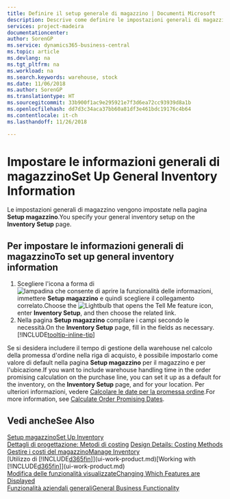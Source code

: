 ```yaml
---
title: Definire il setup generale di magazzino | Documenti Microsoft
description: Descrive come definire le impostazioni generali di magazzino, ad esempio numeri di serie e ubicazioni, in modo che sia possibile, ad esempio, gestire le warehouse e stock.
services: project-madeira
documentationcenter: 
author: SorenGP
ms.service: dynamics365-business-central
ms.topic: article
ms.devlang: na
ms.tgt_pltfrm: na
ms.workload: na
ms.search.keywords: warehouse, stock
ms.date: 11/06/2018
ms.author: SorenGP
ms.translationtype: HT
ms.sourcegitcommit: 33b900f1ac9e295921e7f3d6ea72cc93939d8a1b
ms.openlocfilehash: dd7d3c34aca37bb60a81df3e461bdc19176c4b64
ms.contentlocale: it-ch
ms.lasthandoff: 11/26/2018

---
```

# <a name="set-up-general-inventory-information"></a><span data-ttu-id="efe68-103">Impostare le informazioni generali di magazzino</span><span class="sxs-lookup"><span data-stu-id="efe68-103">Set Up General Inventory Information</span></span>
<span data-ttu-id="efe68-104">Le impostazioni generali di magazzino vengono impostate nella pagina **Setup magazzino**.</span><span class="sxs-lookup"><span data-stu-id="efe68-104">You specify your general inventory setup on the **Inventory Setup** page.</span></span>

## <a name="to-set-up-general-inventory-information"></a><span data-ttu-id="efe68-105">Per impostare le informazioni generali di magazzino</span><span class="sxs-lookup"><span data-stu-id="efe68-105">To set up general inventory information</span></span>
1. <span data-ttu-id="efe68-106">Scegliere l'icona a forma di ![lampadina che consente di aprire la funzionalità delle informazioni](media/ui-search/search_small.png "Informazioni sull'operazione che si desidera eseguire"), immettere **Setup magazzino** e quindi scegliere il collegamento correlato.</span><span class="sxs-lookup"><span data-stu-id="efe68-106">Choose the ![Lightbulb that opens the Tell Me feature](media/ui-search/search_small.png "Tell me what you want to do") icon, enter **Inventory Setup**, and then choose the related link.</span></span>
2. <span data-ttu-id="efe68-107">Nella pagina **Setup magazzino** compilare i campi secondo le necessità.</span><span class="sxs-lookup"><span data-stu-id="efe68-107">On the **Inventory Setup** page, fill in the fields as necessary.</span></span> [!INCLUDE[tooltip-inline-tip](includes/tooltip-inline-tip_md.md)]

<span data-ttu-id="efe68-108">Se si desidera includere il tempo di gestione della warehouse nel calcolo della promessa d'ordine nella riga di acquisto, è possibile impostarlo come valore di default nella pagina **Setup magazzino** per il magazzino e per l'ubicazione.</span><span class="sxs-lookup"><span data-stu-id="efe68-108">If you want to include warehouse handling time in the order promising calculation on the purchase line, you can set it up as a default for the inventory, on the **Inventory Setup** page, and for your location.</span></span> <span data-ttu-id="efe68-109">Per ulteriori informazioni, vedere [Calcolare le date per la promessa ordine](sales-how-to-calculate-order-promising-dates.md).</span><span class="sxs-lookup"><span data-stu-id="efe68-109">For more information, see [Calculate Order Promising Dates](sales-how-to-calculate-order-promising-dates.md).</span></span>  

## <a name="see-also"></a><span data-ttu-id="efe68-110">Vedi anche</span><span class="sxs-lookup"><span data-stu-id="efe68-110">See Also</span></span>
[<span data-ttu-id="efe68-111">Setup magazzino</span><span class="sxs-lookup"><span data-stu-id="efe68-111">Set Up Inventory</span></span>](inventory-setup-inventory.md)  
<span data-ttu-id="efe68-112">[Dettagli di progettazione: Metodi di costing](design-details-costing-methods.md)  </span><span class="sxs-lookup"><span data-stu-id="efe68-112">[Design Details: Costing Methods](design-details-costing-methods.md)  </span></span>  
[<span data-ttu-id="efe68-113">Gestire i costi del magazzino</span><span class="sxs-lookup"><span data-stu-id="efe68-113">Manage Inventory</span></span>](inventory-manage-inventory.md)  
<span data-ttu-id="efe68-114">[Utilizzo di [!INCLUDE[d365fin](includes/d365fin_md.md)]](ui-work-product.md)</span><span class="sxs-lookup"><span data-stu-id="efe68-114">[Working with [!INCLUDE[d365fin](includes/d365fin_md.md)]](ui-work-product.md)</span></span>  
[<span data-ttu-id="efe68-115">Modifica delle funzionalità visualizzate</span><span class="sxs-lookup"><span data-stu-id="efe68-115">Changing Which Features are Displayed</span></span>](ui-experiences.md)  
[<span data-ttu-id="efe68-116">Funzionalità aziendali generali</span><span class="sxs-lookup"><span data-stu-id="efe68-116">General Business Functionality</span></span>](ui-across-business-areas.md)

